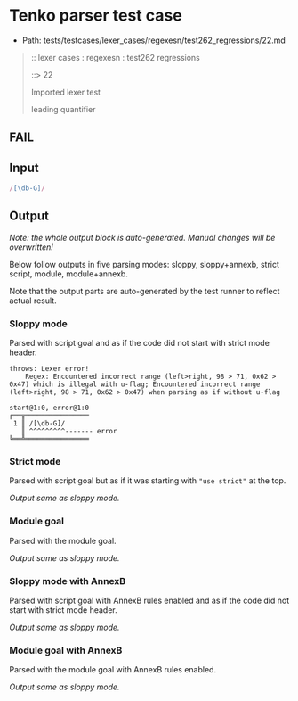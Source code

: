 # Tenko parser test case

- Path: tests/testcases/lexer_cases/regexesn/test262_regressions/22.md

> :: lexer cases : regexesn : test262 regressions
>
> ::> 22
>
> Imported lexer test
>
> leading quantifier

## FAIL

## Input

`````js
/[\db-G]/
`````

## Output

_Note: the whole output block is auto-generated. Manual changes will be overwritten!_

Below follow outputs in five parsing modes: sloppy, sloppy+annexb, strict script, module, module+annexb.

Note that the output parts are auto-generated by the test runner to reflect actual result.

### Sloppy mode

Parsed with script goal and as if the code did not start with strict mode header.

`````
throws: Lexer error!
    Regex: Encountered incorrect range (left>right, 98 > 71, 0x62 > 0x47) which is illegal with u-flag; Encountered incorrect range (left>right, 98 > 71, 0x62 > 0x47) when parsing as if without u-flag

start@1:0, error@1:0
╔══╦════════════════
 1 ║ /[\db-G]/
   ║ ^^^^^^^^^------- error
╚══╩════════════════

`````

### Strict mode

Parsed with script goal but as if it was starting with `"use strict"` at the top.

_Output same as sloppy mode._

### Module goal

Parsed with the module goal.

_Output same as sloppy mode._

### Sloppy mode with AnnexB

Parsed with script goal with AnnexB rules enabled and as if the code did not start with strict mode header.

_Output same as sloppy mode._

### Module goal with AnnexB

Parsed with the module goal with AnnexB rules enabled.

_Output same as sloppy mode._
